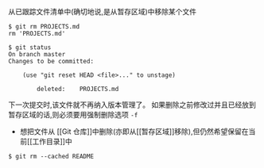 从已跟踪文件清单中(确切地说,是从暂存区域)中移除某个文件

```shell
$ git rm PROJECTS.md
rm 'PROJECTS.md'

$ git status
On branch master
Changes to be committed:

	(use "git reset HEAD <file>..." to unstage)
	
		deleted:    PROJECTS.md
```

下一次提交时,该文件就不再纳入版本管理了。 如果删除之前修改过并且已经放到暂存区域的话,则必须要用强制删除选项 `-f`


* 想把文件从 [[Git 仓库]]中删除(亦即从[[暂存区域]]移除),但仍然希望保留在当前[[工作目录]]中

```shell
$ git rm --cached README
```

